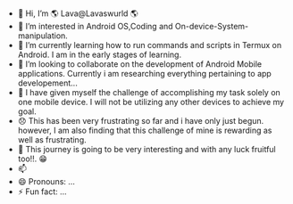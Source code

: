 - 👾 Hi, I’m 🌎 Lava@Lavaswurld 🌎
- 👀 I’m interested in Android OS,Coding and On-device-System-manipulation.
- 🌱 I’m currently learning how to run commands and scripts in Termux on Android. I am in the early  stages of learning.  
- 💞️ I’m looking to collaborate on the development of Android Mobile applications. Currently i am researching everything pertaining to app developement...
- 🤔 I have given myself the challenge of accomplishing my task solely on one mobile device. I will not be utilizing any other devices to achieve my goal.
- 😞 This has been very frustrating so far and i have only just begun. however, I am also finding that this challenge of mine is rewarding as well as frustrating.
- 🧩 This journey is going to be very interesting and with any luck fruitful too!!.
  😁
- 📫 
- 😄 Pronouns: ...
- ⚡ Fun fact: ...

<!---
Lavaswurld/Lavaswurld is a ✨ special

